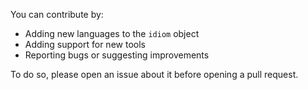 You can contribute by:

- Adding new languages to the `idiom` object
- Adding support for new tools
- Reporting bugs or suggesting improvements

To do so, please open an issue about it before opening a pull request.
